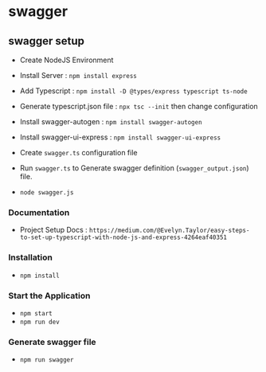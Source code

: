 # swagger

## swagger setup

- Create NodeJS Environment
- Install Server : `npm install express`
- Add Typescript : `npm install -D @types/express typescript ts-node`
- Generate typescript.json file : `npx tsc --init` then change configuration
- Install swagger-autogen : `npm install swagger-autogen`
- Install swagger-ui-express : `npm install swagger-ui-express`
- Create `swagger.ts` configuration file
- Run `swagger.ts` to Generate swagger definition (`swagger_output.json`) file.

- `node swagger.js`

### Documentation

- Project Setup Docs : `https://medium.com/@Evelyn.Taylor/easy-steps-to-set-up-typescript-with-node-js-and-express-4264eaf40351`

### Installation

- `npm install`

### Start the Application

- `npm start`
- `npm run dev`

### Generate swagger file

- `npm run swagger`

